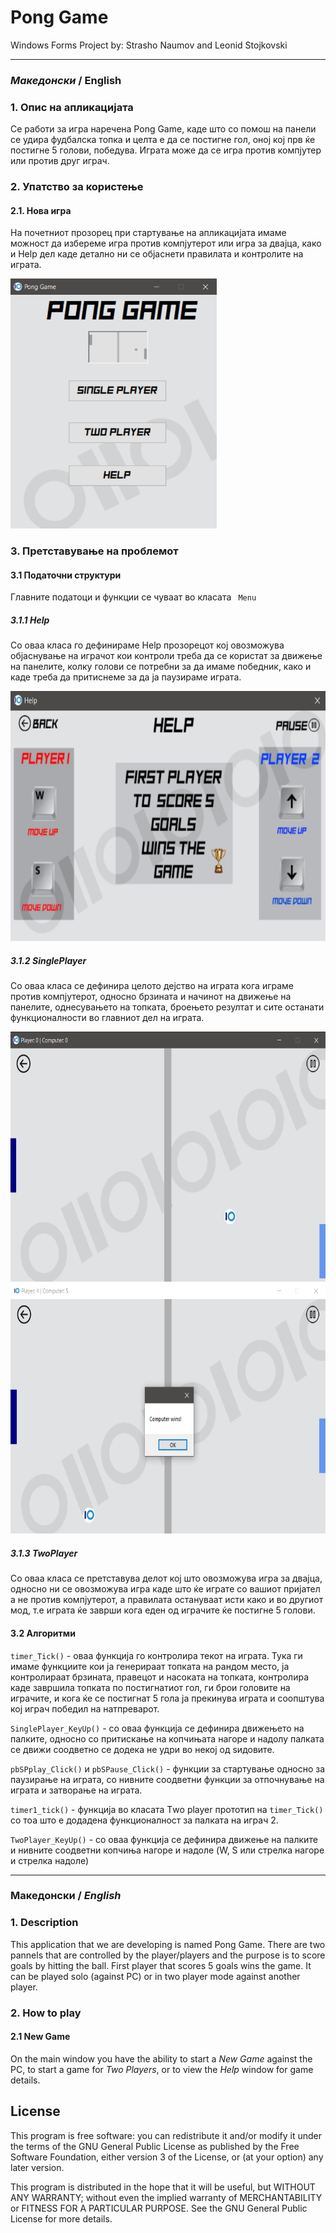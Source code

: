 # Pong Game


Windows Forms Project by: Strasho Naumov and Leonid Stojkovski

---

### *Македонски* / English
### 1. Опис на апликацијата

 Се работи за игра наречена Pong Game, каде што со помош на панели се удира фудбалска топка и целта е да се постигне гол, оној кој прв ќе постигне 5 голови, победува.
 Играта може да се игра против компјутер или против друг играч.

### 2. Упатство за користење

#### 2.1. Нова игра

На почетниот прозорец при стартување на апликацијата имаме можност да избереме игра против компјутерот или игра за двајца, како и Help дел каде детално ни се објаснети правилата и контролите на играта.

<img src="PongGame/Images/menu.png" alt="Main menu of the game" height="400">

### 3. Претставување на проблемот

#### 3.1 Податочни структури

Главните податоци и функции се чуваат во класата <code> Menu </code>

##### 3.1.1 Help

Со оваа класа го дефинираме Help прозорецот кој овозможува објаснување на играчот кои контроли треба да се користат за движење на панелите, колку голови се потребни за да имаме победник, како и каде треба да притиснеме за да ја паузираме играта.

<img src="PongGame/Images/help.png" alt="Help screen" height="400">

##### 3.1.2 SinglePlayer

Со оваа класа се дефинира целото дејство на играта кога играме против компјутерот, односно брзината и начинот на движење на панелите, однесувањето на топката, броењето резултат и сите останати функционалности во главниот дел на играта. 

<img src="PongGame/Images/gameplay.png" alt="Single player" height="400">

<img src="PongGame/Images/gameOver.png" alt="Game over screen" height="400">

##### 3.1.3 TwoPlayer

Со оваа класа се претставува делот кој што овозможува игра за двајца, односно ни се овозможува игра каде што ќе играте со вашиот пријател а не против компјутерот, а правилата остануваат исти како и во другиот мод, т.е играта ќе заврши кога еден од играчите ќе постигне 5 голови. 

#### 3.2 Алгоритми

<code>timer_Tick()</code> - оваа функција го контролира текот на играта. Тука ги имаме функциите кои ја генерираат топката на рандом место, ја контролираат брзината, правецот и насоката на топката, контролира каде завршила топката по постигнатиот гол, ги брои головите на играчите, и кога ќе се постигнат 5 гола ја прекинува играта и соопштува кој играч победил на натпреварот.

<code>SinglePlayer_KeyUp()</code> - со оваа функција се дефинира движењето на палките, односно со притискање на копчињата нагоре и надолу палката се движи соодветно се додека не удри во некој од ѕидовите.

<code>pbSPplay_Click()</code> и <code>pbSPause_Click()</code> - функции за стартување односно за паузирање на играта, со нивните соодветни функции за отпочнување на играта и затворање на играта.

<code>timer1_tick()</code> - функција во класата Тwo player прототип на <code>timer_Tick()</code> со тоа што е додадена функционалност за палката на играч 2.

<code>TwoPlayer_KeyUp()</code> - со оваа функција се дефинира движење на палките и нивните соодветни копчиња нагоре и надоле (W, S или стрелка нагоре и стрелка надоле)

---

 ### Македонски / *English*
 ### 1. Description 
 This application that we are developing is named Pong Game. There are two pannels that are controlled by the player/players and the purpose is to score goals by hitting the ball. First player that scores 5 goals wins the game. It can be played solo (against PC) or in two player mode against another player.

 
### 2. How to play 
#### 2.1 New Game 
 
On the main window you have the ability to start a *New Game* against the PC, to start a game for *Two Players*, or to view the *Help* window for game details.

## License 

This program is free software: you can redistribute it and/or modify it under the terms of the GNU General Public License as published by the Free Software Foundation, either version 3 of the License, or (at your option) any later version.

This program is distributed in the hope that it will be useful, but WITHOUT ANY WARRANTY; without even the implied warranty of MERCHANTABILITY or FITNESS FOR A PARTICULAR PURPOSE. See the GNU General Public License for more details.
